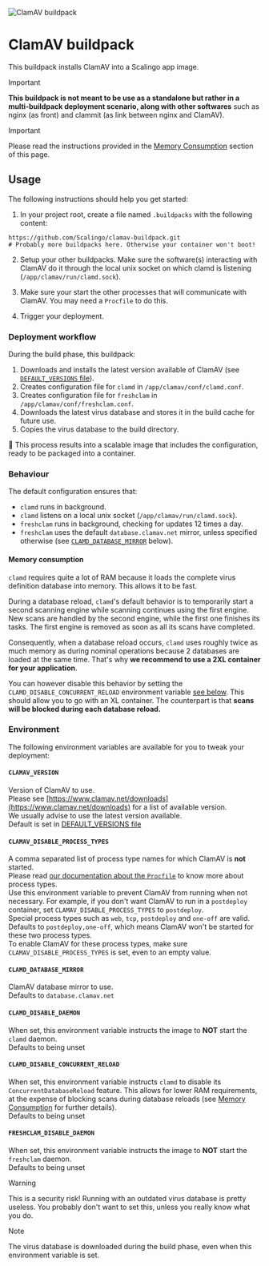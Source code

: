 ![ClamAV buildpack](scalingo_clamav.svg)

# ClamAV buildpack

This buildpack installs ClamAV into a Scalingo app image.

> [!IMPORTANT]
> **This buildpack is not meant to be use as a standalone but rather in a
multi-buildpack deployment scenario, along with other softwares** such as nginx
(as front) and clammit (as link between nginx and ClamAV).

> [!IMPORTANT]
> Please read the instructions provided in the [Memory Consumption](#memory-consumption)
  section of this page.


## Usage

The following instructions should help you get started:

1. In your project root, create a file named `.buildpacks` with the following
content:

```
https://github.com/Scalingo/clamav-buildpack.git
# Probably more buildpacks here. Otherwise your container won't boot!
```

2. Setup your other buildpacks. Make sure the software(s) interacting with
ClamAV do it through the local unix socket on which clamd is listening
(`/app/clamav/run/clamd.sock`).

3. Make sure your start the other processes that will communicate with ClamAV.
   You may need a `Procfile` to do this.

4. Trigger your deployment.

### Deployment workflow

During the build phase, this buildpack:

1. Downloads and installs the latest version available of ClamAV (see
   [`DEFAULT_VERSIONS` file](DEFAULT_VERSIONS)).
2. Creates configuration file for `clamd` in
   `/app/clamav/conf/clamd.conf`.
3. Creates configuration file for `freshclam` in
   `/app/clamav/conf/freshclam.conf`.
4. Downloads the latest virus database and stores it in the build cache for
   future use.
5. Copies the virus database to the build directory.

:tada: This process results into a scalable image that includes the
configuration, ready to be packaged into a container.

### Behaviour

The default configuration ensures that:

- `clamd` runs in background.
- `clamd` listens on a local unix socket (`/app/clamav/run/clamd.sock`).
- `freshclam` runs in background, checking for updates 12 times a day.
- `freshclam` uses the default `database.clamav.net` mirror, unless
  specified otherwise (see [`CLAMD_DATABASE_MIRROR`](#CLAMD_DATABASE_MIRROR)
  below).

#### Memory consumption

`clamd` requires quite a lot of RAM because it loads the complete virus
definition database into memory. This allows it to be fast.

During a database reload, `clamd`'s default behavior is to temporarily start a
second scanning engine while scanning continues using the first engine. New
scans are handled by the second engine, while the first one finishes its tasks.
The first engine is removed as soon as all its scans have completed.

Consequently, when a database reload occurs, `clamd` uses roughly twice as much
memory as during nominal operations because 2 databases are loaded at the same
time. That's why **we recommend to use a 2XL container for your application**.

You can however disable this behavior by setting the
`CLAMD_DISABLE_CONCURRENT_RELOAD` environment variable
[see below](#CLAMD_DISABLE_CONCURRENT_RELOAD). This should allow you to go with
an XL container. The counterpart is that **scans will be blocked during each
database reload.**

### Environment

The following environment variables are available for you to tweak your
deployment:

#### `CLAMAV_VERSION`

Version of ClamAV to use.\
Please see [https://www.clamav.net/downloads](https://www.clamav.net/downloads)
for a list of available version.\
We usually advise to use the latest version available.\
Default is set in [DEFAULT_VERSIONS file](DEFAULT_VERSIONS)

#### `CLAMAV_DISABLE_PROCESS_TYPES`

A comma separated list of process type names for which ClamAV is **not**
started.\
Please read [our documentation about the `Procfile`](https://doc.scalingo.com/platform/app/procfile)
to know more about process types.\
Use this environment variable to prevent ClamAV from running when not
necessary. For example, if you don't want ClamAV to run in a `postdeploy`
container, set `CLAMAV_DISABLE_PROCESS_TYPES` to `postdeploy`.\
Special process types such as `web`, `tcp`, `postdeploy` and `one-off` are
valid.\
Defaults to `postdeploy,one-off`, which means ClamAV won't be started for these
two process types. \
To enable ClamAV for these process types, make sure
`CLAMAV_DISABLE_PROCESS_TYPES` is set, even to an empty value.


#### `CLAMD_DATABASE_MIRROR`

ClamAV database mirror to use.\
Defaults to `database.clamav.net`

#### `CLAMD_DISABLE_DAEMON`

When set, this environment variable instructs the image to **NOT** start the
`clamd` daemon.\
Defaults to being unset

#### `CLAMD_DISABLE_CONCURRENT_RELOAD`

When set, this environment variable instructs `clamd` to disable its
`ConcurrentDatabaseReload` feature. This allows for lower RAM requirements, at
the expense of blocking scans during database reloads (see
[Memory Consumption](#memory-consumption) for further details).\
Defaults to being unset

#### `FRESHCLAM_DISABLE_DAEMON`

When set, this environment variable instructs the image to **NOT** start the
`freshclam` daemon.\
Defaults to being unset

> [!WARNING]
> This is a security risk! Running with an outdated virus database is
pretty useless. You probably don't want to set this, unless you really know
what you do.

> [!NOTE]
> The virus database is downloaded during the build phase, even
when this environment variable is set.
